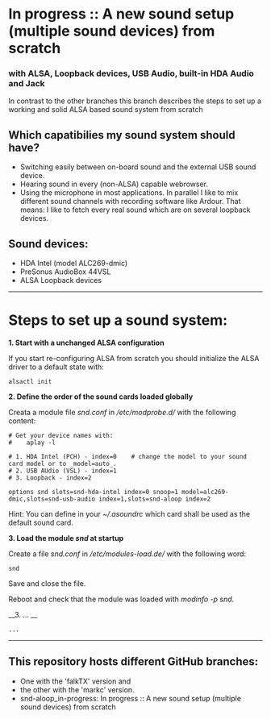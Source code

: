 # In progress :: A new sound setup (multiple sound devices) from scratch 
### with ALSA, Loopback devices, USB Audio, built-in HDA Audio and Jack

In contrast to the other branches this branch describes the steps to set up a working and 
solid ALSA based sound system from scratch

## Which capatibilies my sound system should have?
* Switching easily between on-board sound and the external USB sound device.
* Hearing sound in every (non-ALSA) capable webrowser.
* Using the microphone in most applications. In parallel I like to mix different sound channels with recording software like Ardour. That means: I like to fetch every real sound which are on several loopback devices.


## Sound devices:
* HDA Intel (model ALC269-dmic)
* PreSonus AudioBox 44VSL
* ALSA Loopback devices

---

# Steps to set up a sound system:

__1. Start with a unchanged ALSA configuration__

If you start re-configuring ALSA from scratch you should initialize the ALSA driver to a default state with:
```
alsactl init
```

__2. Define the order of the sound cards loaded globally__

Creata a module file _snd.conf_ in _/etc/modprobe.d/_ with the following content:

```
# Get your device names with:
#    aplay -l

# 1. HDA Intel (PCH) - index=0    # change the model to your sound card model or to _model=auto_.
# 2. USB AUdio (VSL) - index=1
# 3. Loopback - index=2

options snd slots=snd-hda-intel index=0 snoop=1 model=alc269-dmic,slots=snd-usb-audio index=1,slots=snd-aloop index=2
```
Hint: You can define in your _~/.asoundrc_ which card shall be used as the default sound card.


__3. Load the module _snd_ at startup__

Create a file _snd.conf_ in _/etc/modules-load.de/_ with the following word:

```
snd
```
Save and close the file.

Reboot and check that the module was loaded with _modinfo -p snd_.

__3. ... __

```...```

---

## This repository hosts different GitHub branches:
* One with the 'falkTX' version and 
* the other with the 'markc' version. 
* snd-aloop_in-progress: In progress :: A new sound setup (multiple sound devices) from scratch
